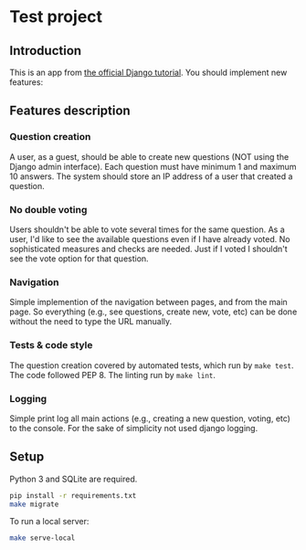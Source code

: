 # Test project

## Introduction

This is an app from [the official Django tutorial](https://docs.djangoproject.com/en/3.1/intro/).
You should implement new features:

## Features description

### Question creation

A user, as a guest, should be able to create new questions (NOT using the Django admin interface).
Each question must have minimum 1 and maximum 10 answers.
The system should store an IP address of a user that created a question.

### No double voting

Users shouldn't be able to vote several times for the same question.
As a user, I'd like to see the available questions even if I have already voted.
No sophisticated measures and checks are needed.
Just if I voted I shouldn't see the vote option for that question.

### Navigation

Simple implemention of the navigation between pages, and from the main page.
So everything (e.g., see questions, create new, vote, etc) can be done without the need to type the URL manually.

### Tests & code style

The question creation covered by automated tests, which run by `make test`.
The code followed PEP 8.
The linting run by `make lint`.

### Logging

Simple print log all main actions (e.g., creating a new question, voting, etc) to the console. For the sake of simplicity not used django logging.

## Setup

Python 3 and SQLite are required.

```sh
pip install -r requirements.txt
make migrate
```

To run a local server:

```sh
make serve-local
```
